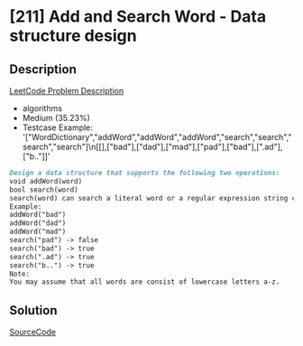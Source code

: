 # [211] Add and Search Word - Data structure design

## Description

[LeetCode Problem Description](https://leetcode.com/problems/add-and-search-word-data-structure-design/description/)

* algorithms
* Medium (35.23%)
* Testcase Example:  '["WordDictionary","addWord","addWord","addWord","search","search","search","search"]\n[[],["bad"],["dad"],["mad"],["pad"],["bad"],[".ad"],["b.."]]'

```md
Design a data structure that supports the following two operations:
void addWord(word)
bool search(word)
search(word) can search a literal word or a regular expression string containing only letters a-z or .. A . means it can represent any one letter.
Example:
addWord("bad")
addWord("dad")
addWord("mad")
search("pad") -> false
search("bad") -> true
search(".ad") -> true
search("b..") -> true
Note:
You may assume that all words are consist of lowercase letters a-z.

```

## Solution

[SourceCode](./solution.js)
